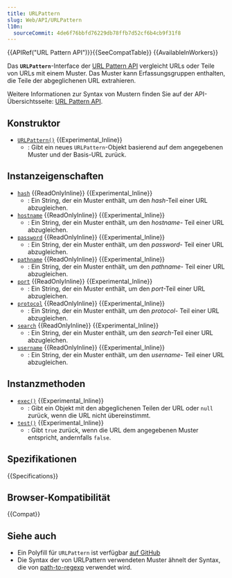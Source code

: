 ```yaml
---
title: URLPattern
slug: Web/API/URLPattern
l10n:
  sourceCommit: 4de6f76bbfd76229db78ffb7d52cf6b4cb9f31f8
---
```


{{APIRef("URL Pattern API")}}{{SeeCompatTable}} {{AvailableInWorkers}}

Das **`URLPattern`**-Interface der [URL Pattern API](/de/docs/Web/API/URL_Pattern_API) vergleicht URLs oder Teile von URLs mit einem Muster. Das Muster kann Erfassungsgruppen enthalten, die Teile der abgeglichenen URL extrahieren.

Weitere Informationen zur Syntax von Mustern finden Sie auf der API-Übersichtsseite: [URL Pattern API](/de/docs/Web/API/URL_Pattern_API).

## Konstruktor

- [`URLPattern()`](/de/docs/Web/API/URLPattern/URLPattern) {{Experimental_Inline}}
  - : Gibt ein neues `URLPattern`-Objekt basierend auf dem angegebenen Muster und der Basis-URL zurück.

## Instanzeigenschaften

- [`hash`](/de/docs/Web/API/URLPattern/hash) {{ReadOnlyInline}} {{Experimental_Inline}}
  - : Ein String, der ein Muster enthält, um den _hash_-Teil
    einer URL abzugleichen.
- [`hostname`](/de/docs/Web/API/URLPattern/hostname) {{ReadOnlyInline}} {{Experimental_Inline}}
  - : Ein String, der ein Muster enthält, um den _hostname_-
    Teil einer URL abzugleichen.
- [`password`](/de/docs/Web/API/URLPattern/password) {{ReadOnlyInline}} {{Experimental_Inline}}
  - : Ein String, der ein Muster enthält, um den _password_-
    Teil einer URL abzugleichen.
- [`pathname`](/de/docs/Web/API/URLPattern/pathname) {{ReadOnlyInline}} {{Experimental_Inline}}
  - : Ein String, der ein Muster enthält, um den _pathname_-
    Teil einer URL abzugleichen.
- [`port`](/de/docs/Web/API/URLPattern/port) {{ReadOnlyInline}} {{Experimental_Inline}}
  - : Ein String, der ein Muster enthält, um den _port_-Teil
    einer URL abzugleichen.
- [`protocol`](/de/docs/Web/API/URLPattern/protocol) {{ReadOnlyInline}} {{Experimental_Inline}}
  - : Ein String, der ein Muster enthält, um den _protocol_-
    Teil einer URL abzugleichen.
- [`search`](/de/docs/Web/API/URLPattern/search) {{ReadOnlyInline}} {{Experimental_Inline}}
  - : Ein String, der ein Muster enthält, um den _search_-Teil
    einer URL abzugleichen.
- [`username`](/de/docs/Web/API/URLPattern/username) {{ReadOnlyInline}} {{Experimental_Inline}}
  - : Ein String, der ein Muster enthält, um den _username_-
    Teil einer URL abzugleichen.

## Instanzmethoden

- [`exec()`](/de/docs/Web/API/URLPattern/exec) {{Experimental_Inline}}
  - : Gibt ein Objekt mit den abgeglichenen Teilen der URL oder `null` zurück, wenn die URL
    nicht übereinstimmt.
- [`test()`](/de/docs/Web/API/URLPattern/test) {{Experimental_Inline}}
  - : Gibt `true` zurück, wenn die URL dem angegebenen Muster entspricht, andernfalls `false`.

## Spezifikationen

{{Specifications}}

## Browser-Kompatibilität

{{Compat}}

## Siehe auch

- Ein Polyfill für `URLPattern` ist verfügbar
  [auf GitHub](https://github.com/kenchris/urlpattern-polyfill)
- Die Syntax der von URLPattern verwendeten Muster ähnelt der Syntax, die von
  [path-to-regexp](https://github.com/pillarjs/path-to-regexp) verwendet wird.

